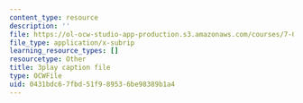 ```yaml
---
content_type: resource
description: ''
file: https://ol-ocw-studio-app-production.s3.amazonaws.com/courses/7-01sc-fundamentals-of-biology-fall-2011/0431bdc67fbd51f989536be98389b1a4_x_vlxGFrZLY.vtt
file_type: application/x-subrip
learning_resource_types: []
resourcetype: Other
title: 3play caption file
type: OCWFile
uid: 0431bdc6-7fbd-51f9-8953-6be98389b1a4
---
```

